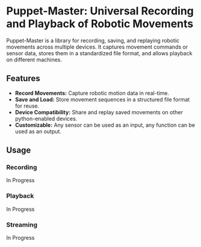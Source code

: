 # Puppet-Master: Universal Recording and Playback of Robotic Movements

<p>Puppet-Master is a library for recording, saving, and replaying robotic movements across multiple devices. It captures movement commands or sensor data, stores them in a standardized file format, and allows playback on different machines.</p> 

<h2>Features</h2>
<ul>
<li><b>Record Movements:</b> Capture robotic motion data in real-time.</li>
<li><b>Save and Load:</b> Store movement sequences in a structured file format for reuse.</li>
<li><b>Device Compatibility:</b> Share and replay saved movements on other python-enabled devices.</li>
<li><b>Customizable:</b> Any sensor can be used as an input, any function can be used as an output.</li>
</ul>

<h2>Usage</h2>
<h3>Recording</h3>
<p>In Progress</p>

<h3>Playback</h3>
<p>In Progress</p>

<h3>Streaming</h3>
<p>In Progress</p>